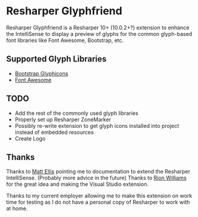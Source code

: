 # Resharper Glyphfriend

Resharper Glyphfriend is a Resharper 10+ (10.0.2+?) extension to enhance the IntelliSense to display a preview of glyphs for the common glyph-based font libraries like Font Awesome, Bootstrap, etc.

## Supported Glyph Libraries
* [Bootstrap Glyphicons](http://getbootstrap.com/components/#glyphicons)
* [Font Awesome](http://fortawesome.github.io/Font-Awesome/)

## TODO
* Add the rest of the commonly used glyph libraries
* Properly set up Resharper ZoneMarker
* Possibly re-write extension to get glyph icons installed into project instead of embedded resources
* Create Logo

## Thanks

Thanks to [Matt Ellis](https://github.com/citizenmatt) pointing me to documentation to extend the Resharper IntelliSense. (Probably more advice in the future)
Thanks to [Rion Williams](https://github.com/Rionmonster) for the great idea and making the Visual Studio extension.

Thanks to my current employer allowing me to make this extension on work time for testing as I do not have a personal copy of Resharper to work with at home.
